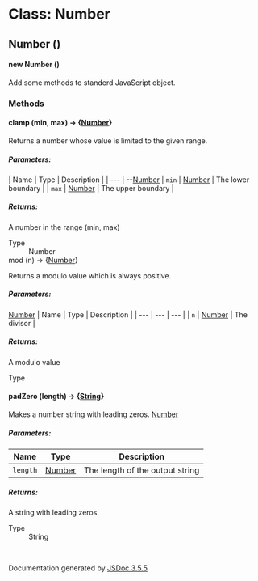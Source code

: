 # Class: Number

## Number ()

#### new Number ()

Add some methods to standerd JavaScript object.
<dl>
</dl>

### Methods

#### clamp (min, max) → {[Number](Number.md)}


Returns a number whose value is limited to the given range.

##### Parameters:

| Name | Type | Description |
| --- | --[Number](Number.md)
| `min` | [Number](Number.md) | The lower boundary |
| `max` | [Number](Number.md) | The upper boundary |

<dl>
</dl>

##### Returns:


A number in the range (min, max)
<dl>
                <dt> Type </dt>
                <dd>
                    <span><a>Number</a></span>
                </dd>
            </dl[Number](Number.md)

#### mod (n) → {[Number](Number.md)}


Returns a modulo value which is always positive.

##### Parameters:
[Number](Number.md)
| Name | Type | Description |
| --- | --- | --- |
| `n` | [Number](Number.md) | The divisor |

<dl>
</dl>

##### Returns:


A modulo value
<dl>
                <dt> Type </dt>
                <dd>
                    <span[String](String.md)
                </dd>
            </dl>

#### padZero (length) → {[String](String.md)}


Makes a number string with leading zeros.
[Number](Number.md)
##### Parameters:

| Name | Type | Description |
| --- | --- | --- |
| `length` | [Number](Number.md) | The length of the output string |

<dl>
</dl>

##### Returns:


A string with leading zeros
<dl>
                <dt> Type </dt>
                <dd>
                    <span><a>String</a></span>
                </dd>
            </dl>


 <br>

  Documentation generated by [JSDoc 3.5.5](https://github.com/jsdoc3/jsdoc)
